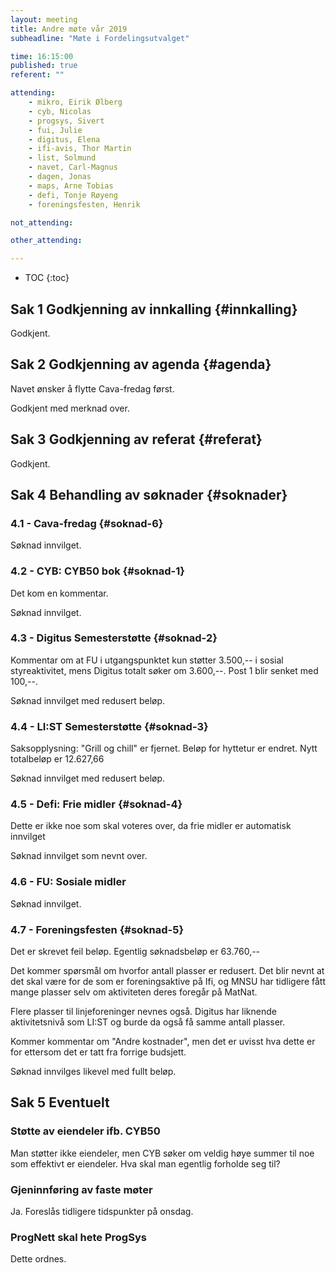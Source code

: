 ```yaml
---
layout: meeting
title: Andre møte vår 2019
subheadline: "Møte i Fordelingsutvalget"

time: 16:15:00
published: true
referent: ""

attending:
    - mikro, Eirik Ølberg 
    - cyb, Nicolas
    - progsys, Sivert
    - fui, Julie
    - digitus, Elena
    - ifi-avis, Thor Martin
    - list, Solmund
    - navet, Carl-Magnus
    - dagen, Jonas
    - maps, Arne Tobias
    - defi, Tonje Røyeng
    - foreningsfesten, Henrik

not_attending:

other_attending:

---
```


* TOC
{:toc}


## Sak 1 Godkjenning av innkalling {#innkalling}
Godkjent.

## Sak 2 Godkjenning av agenda {#agenda}
Navet ønsker å flytte Cava-fredag først.

Godkjent med merknad over.

## Sak 3 Godkjenning av referat {#referat}
Godkjent.

## Sak 4 Behandling av søknader {#soknader}

### 4.1 -  Cava-fredag {#soknad-6}
Søknad innvilget.

### 4.2 -  CYB: CYB50 bok {#soknad-1}
Det kom en kommentar.

Søknad innvilget.

### 4.3 -  Digitus Semesterstøtte {#soknad-2}
Kommentar om at FU i utgangspunktet kun støtter 3.500,-- i sosial
styreaktivitet, mens Digitus totalt søker om 3.600,--. Post 1 blir senket med
100,--.

Søknad innvilget med redusert beløp.

### 4.4 -  LI:ST Semesterstøtte {#soknad-3}
Saksopplysning: "Grill og chill" er fjernet. Beløp for hyttetur er endret. Nytt
totalbeløp er 12.627,66

Søknad innvilget med redusert beløp.

### 4.5 -  Defi: Frie midler {#soknad-4}
Dette er ikke noe som skal voteres over, da frie midler er automatisk innvilget

Søknad innvilget som nevnt over.

### 4.6 -  FU: Sosiale midler
Søknad innvilget.

### 4.7 -  Foreningsfesten {#soknad-5}
Det er skrevet feil beløp. Egentlig søknadsbeløp er 63.760,--

Det kommer spørsmål om hvorfor antall plasser er redusert. Det blir nevnt at
det skal være for de som er foreningsaktive på Ifi, og MNSU har tidligere fått
mange plasser selv om aktiviteten deres foregår på MatNat.

Flere plasser til linjeforeninger nevnes også. Digitus har liknende
aktivitetsnivå som LI:ST og burde da også få samme antall plasser.

Kommer kommentar om "Andre kostnader", men det er uvisst hva dette er for
ettersom det er tatt fra forrige budsjett.

Søknad innvilges likevel med fullt beløp.

## Sak 5 Eventuelt

### Støtte av eiendeler ifb. CYB50 
Man støtter ikke eiendeler, men CYB søker om veldig høye summer til noe som
effektivt er eiendeler. Hva skal man egentlig forholde seg til?

### Gjeninnføring av faste møter
Ja. Foreslås tidligere tidspunkter på onsdag.

### ProgNett skal hete ProgSys
Dette ordnes.
